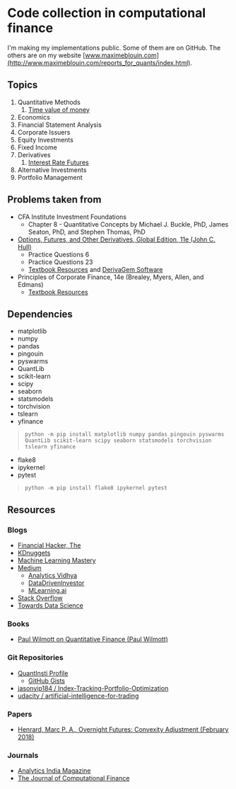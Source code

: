 # Code collection in computational finance

I'm making my implementations public. Some of them are on GitHub. The others are on my website [www.maximeblouin.com](http://www.maximeblouin.com/reports_for_quants/index.html).

## Topics

1. Quantitative Methods
    1. [Time value of money](https://github.com/maximeblouin/portfolio/blob/main/notebooks/quantitative_methods/time_value_of_money.ipynb)
2. Economics
3. Financial Statement Analysis
4. Corporate Issuers
5. Equity Investments
6. Fixed Income
7. Derivatives
    1. [Interest Rate Futures](https://github.com/maximeblouin/portfolio/blob/main/notebooks/derivatives/interest_rate_futures.ipynb)
8. Alternative Investments
9. Portfolio Management

## Problems taken from

* CFA Institute Investment Foundations
  * Chapter 8 - Quantitative Concepts by Michael J. Buckle, PhD, James Seaton, PhD, and Stephen Thomas, PhD
* [Options, Futures, and Other Derivatives, Global Edition, 11e (John C. Hull)](https://www.pearson.com/en-us/subject-catalog/p/options-futures-and-other-derivatives/P200000005938/9780136939917)
  * Practice Questions 6
  * Practice Questions 23
  * [Textbook Resources](http://www-2.rotman.utoronto.ca/~hull/ofod/) and [DerivaGem Software](http://www-2.rotman.utoronto.ca/~hull/software/index.html)
* Principles of Corporate Finance, 14e (Brealey, Myers, Allen, and Edmans)
  * [Textbook Resources](https://www.mhhe.com/brealey14e)

## Dependencies

* matplotlib
* numpy
* pandas
* pingouin
* pyswarms
* QuantLib
* scikit-learn
* scipy
* seaborn
* statsmodels
* torchvision
* tslearn
* yfinance

> `python -m pip install matplotlib numpy pandas pingouin pyswarms QuantLib scikit-learn scipy seaborn statsmodels torchvision tslearn yfinance`

* flake8
* ipykernel
* pytest

> `python -m pip install flake8 ipykernel pytest`

## Resources

### Blogs

* [Financial Hacker, The](https://financial-hacker.com)
* [KDnuggets](https://www.kdnuggets.com)
* [Machine Learning Mastery](https://machinelearningmastery.com)
* [Medium](https://medium.com)
  * [Analytics Vidhya](https://medium.com/analytics-vidhya)
  * [DataDrivenInvestor](https://medium.datadriveninvestor.com)
  * [MLearning.ai](https://medium.com/mlearning-ai)
* [Stack Overflow](https://stackoverflow.com)
* [Towards Data Science](https://towardsdatascience.com)

### Books

* [Paul Wilmott on Quantitative Finance (Paul Wilmott)](https://www.wiley.com/en-us/Paul+Wilmott+on+Quantitative+Finance%2C+3+Volume+Set%2C+2nd+Edition-p-9781118836835)

### Git Repositories

* [QuantInsti Profile](https://github.com/quantra-go-algo)
  * [GitHub Gists](https://gist.github.com/quantra-go-algo)
* [jasonyip184 / Index-Tracking-Portfolio-Optimization](https://github.com/jasonyip184/Index-Tracking-Portfolio-Optimization)
* [udacity / artificial-intelligence-for-trading](https://github.com/udacity/artificial-intelligence-for-trading)

### Papers

* [Henrard, Marc P. A., Overnight Futures: Convexity Adjustment (February 2018)](https://papers.ssrn.com/sol3/papers.cfm?abstract_id=3134346)

### Journals

* [Analytics India Magazine](https://analyticsindiamag.com)
* [The Journal of Computational Finance](https://www.risk.net/journal-of-computational-finance)
